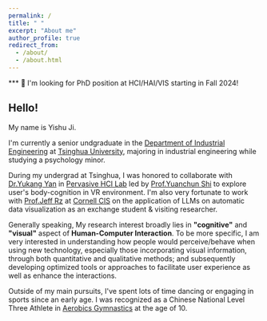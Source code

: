 ```yaml
---
permalink: /
title: " "
excerpt: "About me"
author_profile: true
redirect_from: 
  - /about/
  - /about.html
---
```


*** 📢 I'm looking for PhD position at HCI/HAI/VIS starting in Fall 2024!

## Hello!
My name is Yishu Ji.

I'm currently a senior undgraduate in the [Department of Industrial Engineering](https://www.ie.tsinghua.edu.cn/) at [Tsinghua University](https://www.tsinghua.edu.cn/en/), majoring in industrial engineering while studying a psychology minor. 

During my undergrad at Tsinghua, I was honored to collaborate with [Dr.Yukang Yan](https://yukangyan.info/) in [Pervasive HCI Lab](https://pi.cs.tsinghua.edu.cn/) led by [Prof.Yuanchun Shi](https://www.cs.tsinghua.edu.cn/csen/info/1180/4037.htm) to explore user's body-cognition in VR environment. I'm also very fortunate to work with [Prof.Jeff Rz](https://jeffrz.com) at [Cornell CIS](https://cis.cornell.edu/) on the application of LLMs on automatic data visualization as an exchange student & visiting researcher.

Generally speaking, My research interest broadly lies in **"cognitive"** and **"visual"** aspect of **Human-Computer Interaction**. To be more specific, I am very interested in understanding how people would perceive/behave when using new technology, especially those incorporating visual information, through both quantitative and qualitative methods; and subsequently developing optimized tools or approaches to facilitate user experience as well as enhance the interactions.


Outside of my main pursuits, I've spent lots of time dancing or engaging in sports since an early age. I was recognized as a Chinese National Level Three Athlete in [Aerobics Gymnastics](https://en.wikipedia.org/wiki/Aerobic_gymnastics) at the age of 10.



